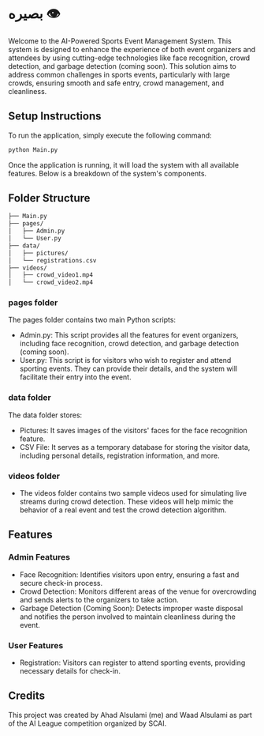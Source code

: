 # بصيره 👁️

Welcome to the AI-Powered Sports Event Management System. This system is designed to enhance the experience of both event organizers and attendees by using cutting-edge technologies like face recognition, crowd detection, and garbage detection (coming soon). This solution aims to address common challenges in sports events, particularly with large crowds, ensuring smooth and safe entry, crowd management, and cleanliness.

## Setup Instructions
To run the application, simply execute the following command:

```bash
python Main.py
```
Once the application is running, it will load the system with all available features. Below is a breakdown of the system's components.

## Folder Structure
```bash
├── Main.py
├── pages/
│   ├── Admin.py
│   └── User.py
├── data/
│   ├── pictures/
│   └── registrations.csv
├── videos/
│   ├── crowd_video1.mp4
│   └── crowd_video2.mp4
```

### pages folder
The pages folder contains two main Python scripts:
- Admin.py: This script provides all the features for event organizers, including face recognition, crowd detection, and garbage detection (coming soon).
- User.py: This script is for visitors who wish to register and attend sporting events. They can provide their details, and the system will facilitate their entry into the event.

### data folder
The data folder stores:
- Pictures: It saves images of the visitors' faces for the face recognition feature.
- CSV File: It serves as a temporary database for storing the visitor data, including personal details, registration information, and more.

### videos folder
- The videos folder contains two sample videos used for simulating live streams during crowd detection. These videos will help mimic the behavior of a real event and test the crowd detection algorithm.

## Features
### Admin Features
- Face Recognition: Identifies visitors upon entry, ensuring a fast and secure check-in process.
- Crowd Detection: Monitors different areas of the venue for overcrowding and sends alerts to the organizers to take action.
- Garbage Detection (Coming Soon): Detects improper waste disposal and notifies the person involved to maintain cleanliness during the event.

### User Features
- Registration: Visitors can register to attend sporting events, providing necessary details for check-in.

## Credits
This project was created by Ahad Alsulami (me) and Waad Alsulami as part of the AI League competition organized by SCAI.

